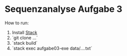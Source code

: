 # Sequenzanalyse Aufgabe 3

How to run:

1. Install [Stack](http://stackage.org)
2. ´git clone ...´
3. ´stack build´
4. ´stack exec aufgabe03-exe data/....txt´
